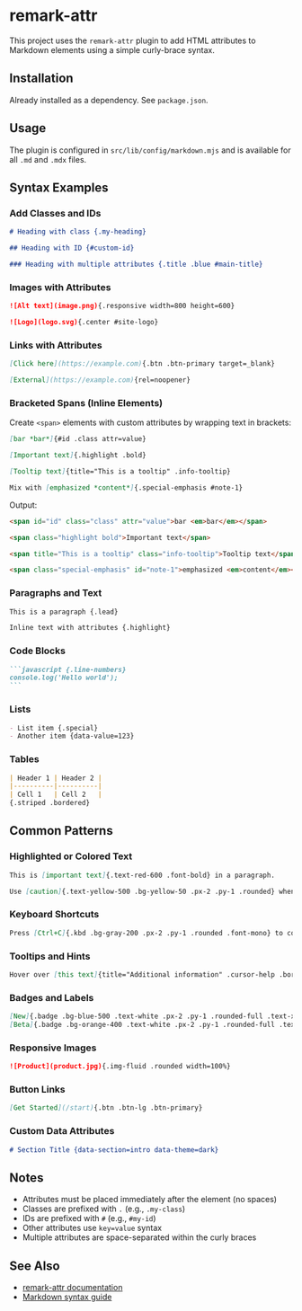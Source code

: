 # remark-attr

This project uses the `remark-attr` plugin to add HTML attributes to Markdown elements using a simple curly-brace syntax.

## Installation

Already installed as a dependency. See `package.json`.

## Usage

The plugin is configured in `src/lib/config/markdown.mjs` and is available for all `.md` and `.mdx` files.

## Syntax Examples

### Add Classes and IDs

```markdown
# Heading with class {.my-heading}

## Heading with ID {#custom-id}

### Heading with multiple attributes {.title .blue #main-title}
```

### Images with Attributes

```markdown
![Alt text](image.png){.responsive width=800 height=600}

![Logo](logo.svg){.center #site-logo}
```

### Links with Attributes

```markdown
[Click here](https://example.com){.btn .btn-primary target=_blank}

[External](https://example.com){rel=noopener}
```

### Bracketed Spans (Inline Elements)

Create `<span>` elements with custom attributes by wrapping text in brackets:

```markdown
[bar *bar*]{#id .class attr=value}

[Important text]{.highlight .bold}

[Tooltip text]{title="This is a tooltip" .info-tooltip}

Mix with [emphasized *content*]{.special-emphasis #note-1}
```

Output:

```html
<span id="id" class="class" attr="value">bar <em>bar</em></span>

<span class="highlight bold">Important text</span>

<span title="This is a tooltip" class="info-tooltip">Tooltip text</span>

<span class="special-emphasis" id="note-1">emphasized <em>content</em></span>
```

### Paragraphs and Text

```markdown
This is a paragraph {.lead}

Inline text with attributes {.highlight}
```

### Code Blocks

````markdown
```javascript {.line-numbers}
console.log('Hello world');
```
````

### Lists

```markdown
- List item {.special}
- Another item {data-value=123}
```

### Tables

```markdown
| Header 1 | Header 2 |
|----------|----------|
| Cell 1   | Cell 2   |
{.striped .bordered}
```

## Common Patterns

### Highlighted or Colored Text

```markdown
This is [important text]{.text-red-600 .font-bold} in a paragraph.

Use [caution]{.text-yellow-500 .bg-yellow-50 .px-2 .py-1 .rounded} when proceeding.
```

### Keyboard Shortcuts

```markdown
Press [Ctrl+C]{.kbd .bg-gray-200 .px-2 .py-1 .rounded .font-mono} to copy.
```

### Tooltips and Hints

```markdown
Hover over [this text]{title="Additional information" .cursor-help .border-b .border-dotted} for more info.
```

### Badges and Labels

```markdown
[New]{.badge .bg-blue-500 .text-white .px-2 .py-1 .rounded-full .text-xs}
[Beta]{.badge .bg-orange-400 .text-white .px-2 .py-1 .rounded-full .text-xs}
```

### Responsive Images

```markdown
![Product](product.jpg){.img-fluid .rounded width=100%}
```

### Button Links

```markdown
[Get Started](/start){.btn .btn-lg .btn-primary}
```

### Custom Data Attributes

```markdown
# Section Title {data-section=intro data-theme=dark}
```

## Notes

- Attributes must be placed immediately after the element (no spaces)
- Classes are prefixed with `.` (e.g., `.my-class`)
- IDs are prefixed with `#` (e.g., `#my-id`)
- Other attributes use `key=value` syntax
- Multiple attributes are space-separated within the curly braces

## See Also

- [remark-attr documentation](https://github.com/arobase-che/remark-attr)
- [Markdown syntax guide](https://www.markdownguide.org/)
